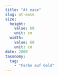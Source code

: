 ```yaml
---
title: "At ease"
slug: at-ease
size:
  height:
    value: 60
    unit: cm
  width:
    value: 60
    unit: cm
date: 2009
taxonomy:
  tag:
    - "Farbe auf Gold"
---
```

